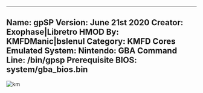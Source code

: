 -----------------------
Name: gpSP
Version: June 21st 2020
Creator: Exophase|Libretro
HMOD By: KMFDManic|bslenul
Category: KMFD Cores
Emulated System: Nintendo: GBA
Command Line: /bin/gpsp
Prerequisite BIOS: system/gba_bios.bin
-----------------------
![km](https://i.imgur.com/KOWRX1y.png)
